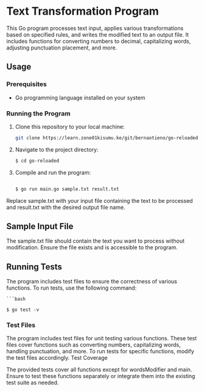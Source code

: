 # Text Transformation Program

This Go program processes text input, applies various transformations based on specified rules, and writes the modified text to an output file. It includes functions for converting numbers to decimal, capitalizing words, adjusting punctuation placement, and more.

## Usage

### Prerequisites

- Go programming language installed on your system

### Running the Program

1. Clone this repository to your local machine:

   ```bash
   git clone https://learn.zone01kisumu.ke/git/bernaotieno/go-reloaded.git

2. Navigate to the project directory:

    ```bash
    $ cd go-reloaded

3. Compile and run the program:

    ```bash

    $ go run main.go sample.txt result.txt

Replace sample.txt with your input file containing the text to be processed and result.txt with the desired output file name.

## Sample Input File

The sample.txt file should contain the text you want to process without modification. Ensure the file exists and is accessible to the program.

## Running Tests

The program includes test files to ensure the correctness of various functions. To run tests, use the following command:

    ```bash
    
    $ go test -v

### Test Files

The program includes test files for unit testing various functions. These test files cover functions such as converting numbers, capitalizing words, handling punctuation, and more. To run tests for specific functions, modify the test files accordingly.
Test Coverage

The provided tests cover all functions except for wordsModifier and main. Ensure to test these functions separately or integrate them into the existing test suite as needed.
